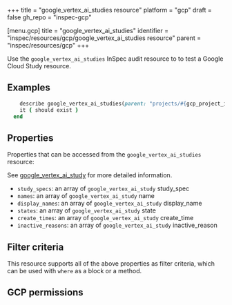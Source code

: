 +++
title = "google_vertex_ai_studies resource"
platform = "gcp"
draft = false
gh_repo = "inspec-gcp"

[menu.gcp]
title = "google_vertex_ai_studies"
identifier = "inspec/resources/gcp/google_vertex_ai_studies resource"
parent = "inspec/resources/gcp"
+++

Use the `google_vertex_ai_studies` InSpec audit resource to to test a Google Cloud Study resource.

## Examples

```ruby
    describe google_vertex_ai_studies(parent: "projects/#{gcp_project_id}/locations/#{study['region']}", region: ' value_region') do
    it { should exist }
  end
```

## Properties

Properties that can be accessed from the `google_vertex_ai_studies` resource:

See [google_vertex_ai_study](google_vertex_ai_study) for more detailed information.

  * `study_specs`: an array of `google_vertex_ai_study` study_spec
  * `names`: an array of `google_vertex_ai_study` name
  * `display_names`: an array of `google_vertex_ai_study` display_name
  * `states`: an array of `google_vertex_ai_study` state
  * `create_times`: an array of `google_vertex_ai_study` create_time
  * `inactive_reasons`: an array of `google_vertex_ai_study` inactive_reason

## Filter criteria

This resource supports all of the above properties as filter criteria, which can be used
with `where` as a block or a method.

## GCP permissions
